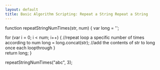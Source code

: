 ```yaml
---
layout: default
title: Basic Algorithm Scripting: Repeat a String Repeat a String
---
```

function repeatStringNumTimes(str, num) {
  var long = '';
  
  for (var i = 0; i < num; i++) { //repeat loop a specific number of times according to num
    long = long.concat(str); //add the contents of str to long once each loopthrough
  }  
  return long;
}

repeatStringNumTimes("abc", 3);
